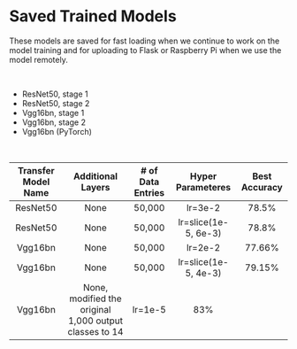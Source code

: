 # Saved Trained Models
These models are saved for fast loading when we continue to work on the model training and for uploading to Flask or Raspberry Pi when we use the model remotely.

<br />

* ResNet50, stage 1
* ResNet50, stage 2
* Vgg16bn, stage 1
* Vgg16bn, stage 2
* Vgg16bn (PyTorch)

<br />

| Transfer Model Name | Additional Layers | # of Data Entries | Hyper Parameteres | Best Accuracy |
| :---: | :---: | :---: | :---: | :---: |
| ResNet50 | None | 50,000 | lr=3e-2 | 78.5% |
| ResNet50 | None | 50,000 | lr=slice(1e-5, 6e-3) | 78.8% |
| Vgg16bn | None | 50,000 | lr=2e-2 | 77.66% |
| Vgg16bn | None | 50,000 | lr=slice(1e-5, 4e-3) | 79.15% |
| Vgg16bn| None, modified the original 1,000 output classes to 14 | lr=1e-5 | 83% |
